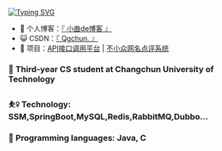 
[![Typing SVG](https://readme-typing-svg.herokuapp.com?pause=500&lines=Hi+there+%F0%9F%91%8B;I'm+Qgchun)](https://git.io/typing-svg)

- 🌱 个人博客：<a href="http://www.qgchun.icu/" target="_blank">『 小曲de博客 』</a>
- 😺 CSDN：<a href="https://blog.csdn.net/weixin_54040016" target="_blank">『 Qgchun. 』</a>
- 💬 项目：<a href="https://github.com/Qgchun/-Qgchunapi" target="_blank">API接口调用平台</a> | <a href="https://github.com/Qgchun/ElegantNiche-Review-System" target="_blank">不小众网名点评系统</a> 

### 🏫 Third-year CS student at Changchun University of Technology
### ⛹️‍♀️ Technology: SSM,SpringBoot,MySQL,Redis,RabbitMQ,Dubbo...
### 🔮 Programming languages: Java, C

